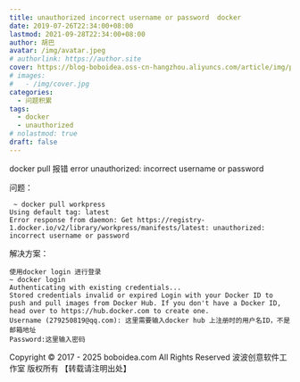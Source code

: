```yaml
---
title: unauthorized incorrect username or password  docker
date: 2019-07-26T22:34:00+08:00
lastmod: 2021-09-28T22:34:00+08:00
author: 胡巴
avatar: /img/avatar.jpeg
# authorlink: https://author.site
cover: https://blog-boboidea.oss-cn-hangzhou.aliyuncs.com/article/img/posts/unauthorized incorrect username or password  docker.jpg
# images:
#   - /img/cover.jpg
categories:
  - 问题积累
tags:
  - docker
  - unauthorized
# nolastmod: true
draft: false
---
```


docker pull 报错 error unauthorized: incorrect username or password

<!--more-->

问题：

     ~ docker pull workpress
    Using default tag: latest
    Error response from daemon: Get https://registry- 1.docker.io/v2/library/workpress/manifests/latest: unauthorized: incorrect username or password

解决方案：

    使用docker login 进行登录
    ~ docker login
    Authenticating with existing credentials...
    Stored credentials invalid or expired Login with your Docker ID to push and pull images from Docker Hub. If you don't have a Docker ID, head over to https://hub.docker.com to create one.
    Username (279250819@qq.com): 这里需要输入docker hub 上注册时的用户名ID，不是邮箱地址
    Password:这里输入密码

<!--declare-declare-->

Copyright &copy; 2017 - 2025 boboidea.com All Rights Reserved 波波创意软件工作室 版权所有 【转载请注明出处】
